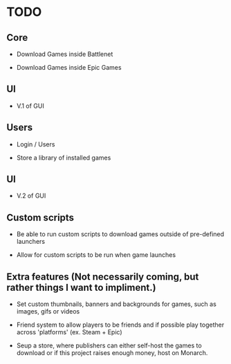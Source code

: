 # TODO

## Core

- Download Games inside Battlenet

- Download Games inside Epic Games

## UI
- V.1 of GUI 

## Users
- Login / Users

- Store a library of installed games

## UI
- V.2 of GUI

## Custom scripts
- Be able to run custom scripts to download games outside of pre-defined launchers

- Allow for custom scripts to be run when game launches

## Extra features (Not necessarily coming, but rather things I want to impliment.)
- Set custom thumbnails, banners and backgrounds for games, such as images, gifs or videos

- Friend system to allow players to be friends and if possible play together across 'platforms' (ex. Steam + Epic)

- Seup a store, where publishers can either self-host the games to download or if this project raises enough money, host on Monarch.

